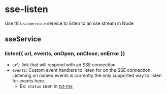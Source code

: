 # sse-listen

Use this `schmervice` service to listen to an sse stream in Node

## sseService
### listen({ url, events, onOpen, onClose, onError })
- `url`: link that will respond with an SSE connection
- `events`:
Custom event handlers to listen for on the SSE connection.
Listening on named events is currently the only supported way to listen for events here.
  - Ex: `status` seen in [txt-me](https://github.com/wswoodruff/txt-me/blob/master/lib/expose/commands.js#L32-L53)
